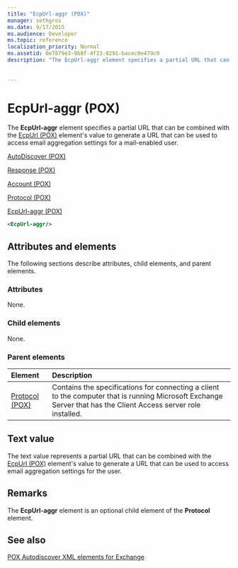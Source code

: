 ```yaml
---
title: "EcpUrl-aggr (POX)"
manager: sethgros
ms.date: 9/17/2015
ms.audience: Developer
ms.topic: reference
localization_priority: Normal
ms.assetid: 0e7879e3-9b8f-4f23-8291-bacec0e479c0
description: "The EcpUrl-aggr element specifies a partial URL that can be combined with the EcpUrl (POX) element's value to generate a URL that can be used to access email aggregation settings for a mail-enabled user."
 
 
---
```


# EcpUrl-aggr (POX)

The **EcpUrl-aggr** element specifies a partial URL that can be combined with the [EcpUrl (POX)](ecpurl-pox.md) element's value to generate a URL that can be used to access email aggregation settings for a mail-enabled user. 
  
[AutoDiscover (POX)](autodiscover-pox.md)
  
[Response (POX)](response-pox.md)
  
[Account (POX)](account-pox.md)
  
[Protocol (POX)](protocol-pox.md)
  
[EcpUrl-aggr (POX)](ecpurl-aggr-pox.md)
  
```XML
<EcpUrl-aggr/>
```

## Attributes and elements

The following sections describe attributes, child elements, and parent elements.
  
### Attributes

None.
  
### Child elements

None.
  
### Parent elements

|**Element**|**Description**|
|:-----|:-----|
|[Protocol (POX)](protocol-pox.md) <br/> |Contains the specifications for connecting a client to the computer that is running Microsoft Exchange Server that has the Client Access server role installed.  <br/> |
   
## Text value

The text value represents a partial URL that can be combined with the [EcpUrl (POX)](ecpurl-pox.md) element's value to generate a URL that can be used to access email aggregation settings for the user. 
  
## Remarks

The **EcpUrl-aggr** element is an optional child element of the **Protocol** element. 
  
## See also



[POX Autodiscover XML elements for Exchange](pox-autodiscover-xml-elements-for-exchange.md)

